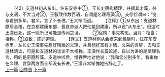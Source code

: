 　　（42）支道林初从东出。住东安寺中①。王长史宿构精理，并撰其才藻，往与支语，不大当对②。王叙致作数百语，自谓是名理奇藻③。支徐徐谓曰：“身与君别多年，君义。言了不长进。”王大惭而退。
　　【注释】①从东出：支道林原居会稽，在京都建康东部，晋哀帝派人把他接到建康，所以说“从东出”。但这时王濛已死，这一则所记可能是传闻之误。
　　②宿构：事先构思。当对：相当；相称。③叙致：陈述道理。
　　【译文】支道林刚从会稽来到建康时，住在东安寺里。左长史王濛事先想好精微的义理，并且想好富有才情、文采的言辞，去和支道林清谈，可是和支道林的谈论不大相称。王濛作长篇论述，自以为讲的是至理名言，用的是奇丽辞藻。支道林听后，慢吞吞地对他说：“我和您分别多年，看来你在义理、言辞两方面全都没有长进。”王濛非常惭愧地告辞走了。
<br>[上一篇](04_041) [回卷首](04_000) [下一篇](04_043)
